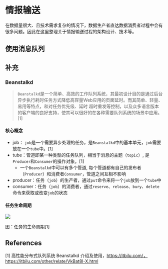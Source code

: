 # 情报输送

在数据量很大、且技术需求复杂的情况下，数据生产者直达数据消费者过程中会有很多问题。因此在这里整理关于情报输送过程的架构设计、技术等。

## 使用消息队列



## 补充

### Beanstalkd

>   `Beanstalkd`是一个简单、高效的工作队列系统，其最初设计目的是通过后台异步执行耗时任务方式降低高容量Web应用的页面延时。而其简单、轻量、易用等特点，和对任务优先级、延时 超时重发等控制，以及众多语言版本的客户端的良好支持，使其可以很好的在各种需要队列系统的场景中应用。[1]

#### 核心概念

- job： `job`是一个需要异步处理的任务，是`Beanstalkd`中的基本单元，`job`需要放在一个`tube`中。[1]
- tube：管道即某一种类型的任务队列，相当于消息的主题（`topic`）, 是`Producer`和`Consumer`的操作对象。[1]
    -   一个`Beanstalkd`中可以有多个管道, 每个管道都有自己的发布者（`Producer`）和消费者`Consumer`，管道之间互相不影响
-   producer：任务（`job`）的生产者，通过`put`命令来将一个`job`放到一个`tube`中
-   consumer：任务（`job`）的消费者，通过`reserve`、`release`、`bury`、`delete`命令来获取或改变`job`的状态

#### 任务生命周期

![](https://image-host-toky.oss-cn-shanghai.aliyuncs.com/20200821230828.png)

图：任务的生命周期[1]





## References

\[1] 高性能分布式队列系统 Beanstalkd 介绍及使用，https://itbilu.com/，https://itbilu.com/other/relate/VkBat8I-X.html
